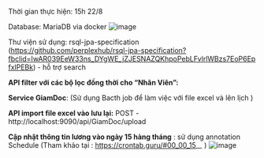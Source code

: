 Thời gian thực hiện: 15h 22/8


Database: MariaDB via docker
![image](https://github.com/phuoc1707/TDPHUOC-TEST-BE/assets/93043199/32d4c50a-1242-479f-ab33-bc8b05a4f87b)


Thư viện sử dụng:
  rsql-jpa-specification (https://github.com/perplexhub/rsql-jpa-specification?fbclid=IwAR039EeW33ns_DYgWE_jZJESNAZQKhpoPebLFvlrlWBzs7EoP6EpfxlPEBk) - hỗ trợ search

**API filter với các bộ lọc đồng thời cho “Nhân Viên”:**


**Service GiamDoc**: (Sử dụng Bacth job để làm việc với file excel và lên lịch )

**API import file excel vào lưu lại:** POST - http://localhost:9090/api/GiamDoc/upload

 **Cập nhật thông tin lương vào ngày 15 hàng tháng** : sử dụng annotation Schedule (Tham khảo tại : https://crontab.guru/#00_00_15_*_* )
![image](https://github.com/phuoc1707/TDPHUOC-TEST-BE/assets/93043199/1840c79e-1a3e-4ad8-b4f7-bc36c882d01f)

	
